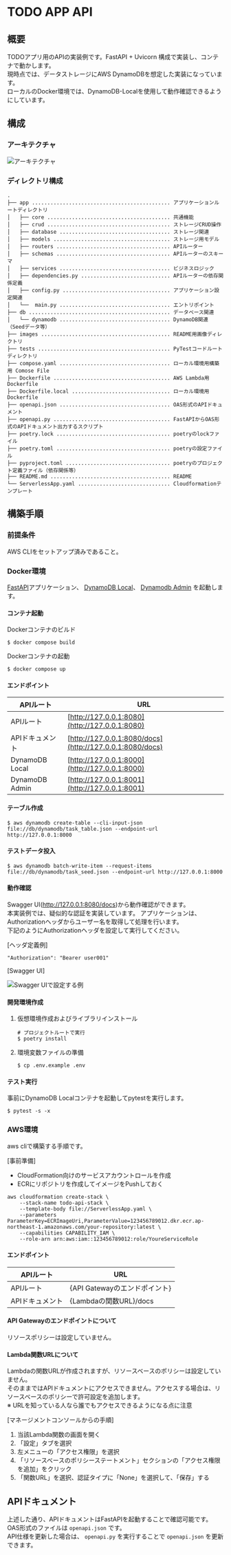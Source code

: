 # TODO APP API

## 概要

TODOアプリ用のAPIの実装例です。FastAPI + Uvicorn 構成で実装し、コンテナで動かします。  
現時点では、データストレージにAWS DynamoDBを想定した実装になっています。  
ローカルのDocker環境では、DynamoDB-Localを使用して動作確認できるようにしています。

## 構成

### アーキテクチャ

![アーキテクチャ](/images/Architecture.png)

### ディレクトリ構成

```
.
├── app ............................................. アプリケーションルートディレクトリ
│   ├── core ........................................ 共通機能
│   ├── crud ........................................ ストレージCRUD操作
│   ├── database .................................... ストレージ関連
│   ├── models ...................................... ストレージ用モデル
│   ├── routers ..................................... APIルーター
│   ├── schemas ..................................... APIルーターのスキーマ
│   ├── services .................................... ビジネスロジック
│   ├── dependencies.py ............................. APIルーターの依存関係定義
│   ├── config.py ................................... アプリケーション設定関連
│   └──  main.py .................................... エントリポイント
├── db .............................................. データベース関連
│   └── dynamodb .................................... DynamoDB関連（Seedデータ等） 
├── images .......................................... README用画像ディレクトリ
├── tests ........................................... PyTestコードルートディレクトリ
├── compose.yaml .................................... ローカル環境用構築用 Comose File
├── Dockerfile ...................................... AWS Lambda用 Dockerfile
├── Dockerfile.local ................................ ローカル環境用 Dockerfile
├── openapi.json .................................... OAS形式のAPIドキュメント
├── openapi.py ...................................... FastAPIからOAS形式のAPIドキュメント出力するスクリプト
├── poetry.lock ..................................... poetryのlockファイル
├── poetry.toml ..................................... poetryの設定ファイル
├── pyproject.toml .................................. poetryのプロジェクト定義ファイル（依存関係等）
├── README.md ....................................... README
└── ServerlessApp.yaml .............................. Cloudformationテンプレート
```

## 構築手順

### 前提条件

AWS CLIをセットアップ済みであること。

### Docker環境

[FastAPI](https://fastapi.tiangolo.com/ja/)アプリケーション、
[DynamoDB Local](https://hub.docker.com/r/amazon/dynamodb-local)、
[Dynamodb Admin](https://github.com/aaronshaf/dynamodb-admin)
を起動します。

#### コンテナ起動

Dockerコンテナのビルド

```commandline
$ docker compose build
```

Dockerコンテナの起動

```commandline
$ docker compose up
```

#### エンドポイント

| APIルート         | URL                                                      |
|----------------|----------------------------------------------------------|
| APIルート         | [http://127.0.0.1:8080](http://127.0.0.1:8080)           |
| APIドキュメント      | [http://127.0.0.1:8080/docs](http://127.0.0.1:8080/docs) |
| DynamoDB Local | [http://127.0.0.1:8000](http://127.0.0.1:8000)           |
| DynamoDB Admin | [http://127.0.0.1:8001](http://127.0.0.1:8001)           |


#### テーブル作成

```commandline
$ aws dynamodb create-table --cli-input-json file://db/dynamodb/task_table.json --endpoint-url http://127.0.0.1:8000
```

#### テストデータ投入

```commandline
$ aws dynamodb batch-write-item --request-items file://db/dynamodb/task_seed.json --endpoint-url http://127.0.0.1:8000
```

#### 動作確認

Swagger UI(http://127.0.0.1:8080/docs)から動作確認ができます。  
本実装例では、疑似的な認証を実装しています。 アプリケーションは、Authorizationヘッダからユーザー名を取得して処理を行います。  
下記のようにAuthorizationヘッダを設定して実行してください。

[ヘッダ定義例]

```
"Authorization": "Bearer user001"
```

[Swagger UI]

![Swagger UIで設定する例](/images/SwaggerUI-Authorization.png)


#### 開発環境作成

1. 仮想環境作成およびライブラリインストール
   ```commandline
   # プロジェクトルートで実行
   $ poetry install
   ```
2. 環境変数ファイルの準備
   ```commandline
   $ cp .env.example .env
   ```

#### テスト実行

事前にDynamoDB Localコンテナを起動してpytestを実行します。

```
$ pytest -s -x
```

### AWS環境

aws cliで構築する手順です。

[事前準備]

* CloudFormation向けのサービスアカウントロールを作成
* ECRにリポジトリを作成してイメージをPushしておく

```commandline
aws cloudformation create-stack \
    --stack-name todo-api-stack \
    --template-body file://ServerlessApp.yaml \
    --parameters ParameterKey=ECRImageUri,ParameterValue=123456789012.dkr.ecr.ap-northeast-1.amazonaws.com/your-repository:latest \
    --capabilities CAPABILITY_IAM \
    --role-arn arn:aws:iam::123456789012:role/YoureServiceRole
```

#### エンドポイント

| APIルート         | URL                                                      |
|----------------|----------------------------------------------------------|
| APIルート         | {API Gatewayのエンドポイント}           |
| APIドキュメント      | {Lambdaの関数URL}/docs |


#### API Gatewayのエンドポイントについて

リソースポリシーは設定していません。

#### Lambda関数URLについて

Lambdaの関数URLが作成されますが、リソースベースのポリシーは設定していません。  
そのままではAPIドキュメントにアクセスできません。アクセスする場合は、リソースベースのポリシーで許可設定を追加します。  
※ URLを知っている人なら誰でもアクセスできるようになる点に注意

[マネージメントコンソールからの手順]

1. 当該Lambda関数の画面を開く
2. 「設定」タブを選択
3. 左メニューの「アクセス権限」を選択
4. 「リソースベースのポリシーステートメント」セクションの「アクセス権限を追加」をクリック
5. 「関数URL」を選択、認証タイプに「None」を選択して、「保存」する


## APIドキュメント

上述した通り、APIドキュメントはFastAPIを起動することで確認可能です。  
OAS形式のファイルは `openapi.json` です。  
API仕様を更新した場合は、 `openapi.py` を実行することで `openapi.json` を更新できます。  
